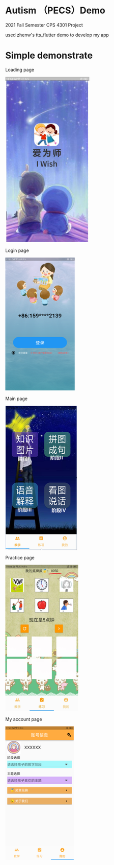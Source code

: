 # Autism （PECS）Demo

2021 Fall Semester CPS 4301 Project

used zhenw's tts_flutter demo to develop my app
# Simple demonstrate 
Loading page

![image](https://github.com/hzy102332/Autism_app_Demo/blob/d6e64975995eaa0d278cfdd446e309d5cd3a0bf5/Readmepic/entry.png)

Login page

![image](https://github.com/hzy102332/Autism_app_Demo/blob/d6e64975995eaa0d278cfdd446e309d5cd3a0bf5/Readmepic/login.png)

Main page

![image](https://github.com/hzy102332/Autism_app_Demo/blob/d6e64975995eaa0d278cfdd446e309d5cd3a0bf5/Readmepic/main.png)

Practice page

![image](https://github.com/hzy102332/Autism_app_Demo/blob/d6e64975995eaa0d278cfdd446e309d5cd3a0bf5/Readmepic/second.png)

My account page

![image](https://github.com/hzy102332/Autism_app_Demo/blob/d6e64975995eaa0d278cfdd446e309d5cd3a0bf5/Readmepic/account.png)
